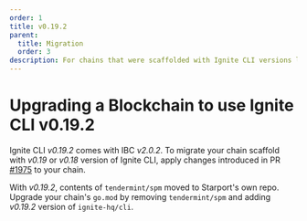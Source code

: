 ```yaml
---
order: 1
title: v0.19.2
parent:
  title: Migration
  order: 3
description: For chains that were scaffolded with Ignite CLI versions lower than v0.19.2, changes are required to use Ignite CLI v0.19.2. 
---
```


# Upgrading a Blockchain to use Ignite CLI v0.19.2

Ignite CLI _v0.19.2_ comes with IBC _v2.0.2_. To migrate your chain scaffold with _v0.19_ or _v0.18_ version of Ignite CLI, apply changes introduced in PR [#1975](https://github.com/ignite-hq/cli/pull/1975/files) to your chain.

With _v0.19.2_, contents of `tendermint/spm` moved to Starport's own repo. Upgrade your chain's `go.mod` by removing `tendermint/spm` and adding _v0.19.2_ version of `ignite-hq/cli`.
